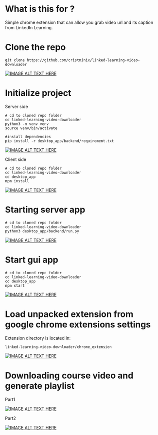 # What is this for ?
Simple chrome extension that can allow you grab video url and its caption from LinkedIn Learning.

# Clone the repo
```
git clone https://github.com/cristminix/linked-learning-video-downloader
```
[![IMAGE ALT TEXT HERE](https://img.youtube.com/vi/Y29kVWTFsv4/0.jpg)](https://www.youtube.com/watch?v=Y29kVWTFsv4)


# Initialize project
Server side
```
# cd to cloned repo folder
cd linked-learning-video-downloader
python3 -m venv venv
source venv/bin/activate

#install dependencies
pip install -r desktop_app/backend/requirement.txt
```
[![IMAGE ALT TEXT HERE](https://img.youtube.com/vi/epsoOp6gySk/0.jpg)](https://www.youtube.com/watch?v=epsoOp6gySk)


Client side
```
# cd to cloned repo folder
cd linked-learning-video-downloader
cd desktop_app
npm install
```
[![IMAGE ALT TEXT HERE](https://img.youtube.com/vi/dSuQegbZJKk/0.jpg)](https://www.youtube.com/watch?v=dSuQegbZJKk)


# Starting server app
```
# cd to cloned repo folder
cd linked-learning-video-downloader
python3 desktop_app/backend/run.py 
```
[![IMAGE ALT TEXT HERE](https://img.youtube.com/vi/sHQ4IIU7rKY/0.jpg)](https://www.youtube.com/watch?v=sHQ4IIU7rKY)


# Start gui app
```
# cd to cloned repo folder
cd linked-learning-video-downloader
cd desktop_app
npm start
```
[![IMAGE ALT TEXT HERE](https://img.youtube.com/vi/k179uB-ZbU4/0.jpg)](https://www.youtube.com/watch?v=k179uB-ZbU4)


# Load unpacked extension from google chrome extensions settings
Extension directory is located in:
```
linked-learning-video-downloader/chrome_extension
```
[![IMAGE ALT TEXT HERE](https://img.youtube.com/vi/Nl5sI8amHOU/0.jpg)](https://www.youtube.com/watch?v=Nl5sI8amHOU)


# Downloading course video and generate playlist
Part1

[![IMAGE ALT TEXT HERE](https://img.youtube.com/vi/vwAtxajNgRw/0.jpg)](https://www.youtube.com/watch?v=vwAtxajNgRw)

Part2

[![IMAGE ALT TEXT HERE](https://img.youtube.com/vi/Sem0ArTsr1o/0.jpg)](https://www.youtube.com/watch?v=Sem0ArTsr1o)



